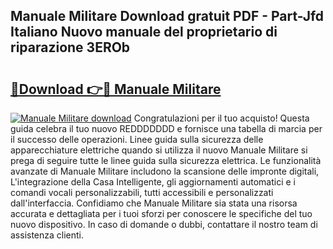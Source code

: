 ## Manuale Militare Download gratuit PDF - Part-Jfd Italiano Nuovo manuale del proprietario di riparazione 3EROb

# <h2><a href="http://dfb6fmi.blite.top/?on=Manuale+Militare">🔗Download 👉🔴 Manuale Militare</a></h2>

[![Manuale Militare download](https://i.imgur.com/lujVjoI.png)](http://dfb6fmi.blite.top/?on=Manuale+Militare)
Congratulazioni per il tuo acquisto! Questa guida celebra il tuo nuovo REDDDDDDD e fornisce una tabella di marcia per il successo delle operazioni. Linee guida sulla sicurezza delle apparecchiature elettriche quando si utilizza il nuovo Manuale Militare si prega di seguire tutte le linee guida sulla sicurezza elettrica. Le funzionalità avanzate di Manuale Militare includono la scansione delle impronte digitali, L'integrazione della Casa Intelligente, gli aggiornamenti automatici e i comandi vocali personalizzabili, tutti accessibili e personalizzati dall'interfaccia. Confidiamo che Manuale Militare sia stata una risorsa accurata e dettagliata per i tuoi sforzi per conoscere le specifiche del tuo nuovo dispositivo. In caso di domande o dubbi, contattare il nostro team di assistenza clienti.
